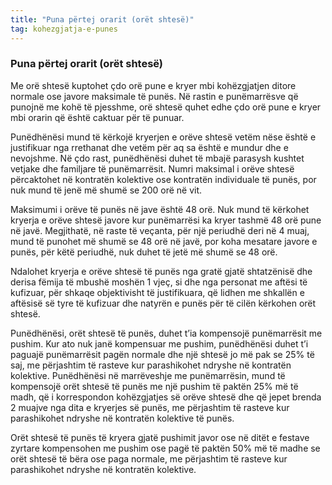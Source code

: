 ```yaml
---
title: "Puna përtej orarit (orët shtesë)"
tag: kohezgjatja-e-punes
---
```


### Puna përtej orarit (orët shtesë)

Me orë shtesë kuptohet çdo orë pune e kryer mbi kohëzgjatjen ditore normale ose javore maksimale të punës. Në rastin e punëmarrësve që punojnë me kohë të pjesshme, orë shtesë quhet edhe çdo orë pune e kryer mbi orarin që është caktuar për të punuar.

Punëdhënësi mund të kërkojë kryerjen e orëve shtesë vetëm nëse është e justifikuar nga rrethanat dhe vetëm për aq sa është e mundur dhe e nevojshme. Në çdo rast, punëdhënësi duhet të mbajë parasysh kushtet vetjake dhe familjare të punëmarrësit. Numri maksimal i orëve shtesë përcaktohet në kontratën kolektive ose kontratën individuale të punës, por nuk mund të jenë më shumë se 200 orë në vit.

Maksimumi i orëve të punës në jave është 48 orë. Nuk mund të kërkohet kryerja e orëve shtesë javore kur punëmarrësi ka kryer tashmë 48 orë pune në javë. Megjithatë, në raste të veçanta, për një periudhë deri në 4 muaj, mund të punohet më shumë se 48 orë në javë, por koha mesatare javore e punës, për këtë periudhë, nuk duhet të jetë më shumë se 48 orë.

Ndalohet kryerja e orëve shtesë të punës nga gratë gjatë shtatzënisë dhe derisa fëmija të mbushë moshën 1 vjeç, si dhe nga personat me aftësi të kufizuar, për shkaqe objektivisht të justifikuara, që lidhen me shkallën e aftësisë së tyre të kufizuar dhe natyrën e punës për të cilën kërkohen orët shtesë.

Punëdhënësi, orët shtesë të punës, duhet t’ia kompensojë punëmarrësit me pushim. Kur ato nuk janë kompensuar me pushim, punëdhënësi duhet t’i paguajë punëmarrësit pagën normale dhe një shtesë jo më pak se 25% të saj, me përjashtim të rasteve kur parashikohet ndryshe në kontratën kolektive. Punëdhënësi në marrëveshje me punëmarrësin, mund të kompensojë orët shtesë të punës me një pushim të paktën 25% më të madh, që i korrespondon kohëzgjatjes së orëve shtesë dhe që jepet brenda 2 muajve nga dita e kryerjes së punës, me përjashtim të rasteve kur parashikohet ndryshe në kontratën kolektive të punës.

Orët shtesë të punës të kryera gjatë pushimit javor ose në ditët e festave zyrtare kompensohen me pushim ose pagë të paktën 50% më të madhe se orët shtesë të bëra ose paga normale, me përjashtim të rasteve kur parashikohet ndryshe në kontratën kolektive.
